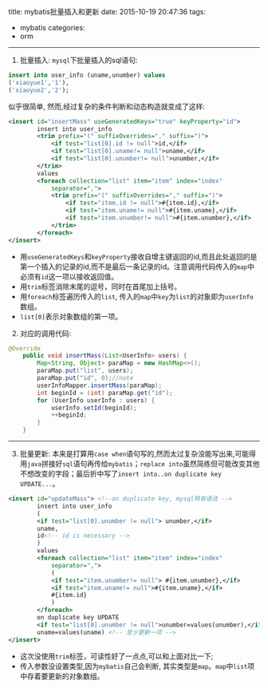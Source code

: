 title: mybatis批量插入和更新
date: 2015-10-19 20:47:36
tags:
- mybatis
categories:
- orm
---


1. 批量插入:
`mysql`下批量插入的sql语句:
```sql
insert into user_info (uname,unumber) values 
('xiaoyue1','1'),
('xiaoyue2','2');
```
似乎很简单,
然而,经过复杂的条件判断和动态构造就变成了这样:
```xml
<insert id="insertMass" useGeneratedKeys="true" keyProperty="id">
		insert into user_info
		<trim prefix="(" suffixOverrides="," suffix=")">
			<if test="list[0].id != null">id,</if>
			<if test="list[0].uname!= null">uname,</if>
			<if test="list[0].unumber!= null">unumber,</if>
		</trim>
		values
		<foreach collection="list" item="item" index="index"
			separator=",">
			<trim prefix="(" suffixOverrides="," suffix=")">
				<if test="item.id != null">#{item.id},</if>
				<if test="item.uname!= null">#{item.uname},</if>
				<if test="item.unumber!= null">#{item.unumber},</if>
			</trim>
		</foreach>
</insert>
```

 - 用`useGeneratedKeys`和`keyProperty`接收自增主键返回的id,而且此处返回的是第一个插入的记录的id,而不是最后一条记录的id。注意调用代码传入的`map`中必须有`id`这一项以接收返回值。
 - 用`trim`标签消除末尾的逗号，同时在首尾加上括号。
 - 用`foreach`标签遍历传入的`list`, 传入的`map`中`key`为`list`的对象即为`userInfo`数组。
 - `list[0]`表示对象数组的第一项。

 

2. 对应的调用代码:
```java
@Override
	public void insertMass(List<UserInfo> users) {
		Map<String, Object> paraMap = new HashMap<>();
		paraMap.put("list", users);
		paraMap.put("id", 0);//note
		userInfoMapper.insertMass(paraMap);
		int beginId = (int) paraMap.get("id");
		for (UserInfo userInfo : users) {
			userInfo.setId(beginId);
			++beginId;
		}
	}
```

---

3. 批量更新:
本来是打算用`case when`语句写的,然而太过复杂没能写出来,可能得用`java`拼接好`sql`语句再传给`mybatis`；`replace into`虽然简练但可能改变其他不想改变的字段；最后折中写了`insert into..on duplicate key UPDATE...`。

```xml
<insert id="updateMass"> <!--on duplicate key, mysql特有语法 -->
		insert into user_info
		(
		<if test="list[0].unumber != null"> unumber,</if>
		uname,
		id<!-- id is necessary -->
		)
		values
		<foreach collection="list" item="item" index="index"
			separator=",">
			(
			<if test="item.unumber!= null"> #{item.unumber},</if>
			<if test="item.uname!= null">#{item.uname},</if>
			#{item.id}
			)
		</foreach>
		on duplicate key UPDATE
		<if test="list[0].unumber != null">unumber=values(unumber),</if>
		uname=values(uname) <!-- 至少更新一项 -->
</insert>
```
- 这次没使用`trim`标签，可读性好了一点点,可以和上面对比一下;
- 传入参数没设置类型,因为`mybatis`自己会判断, 其实类型是`map`。`map`中`list`项中存着要更新的对象数组。



